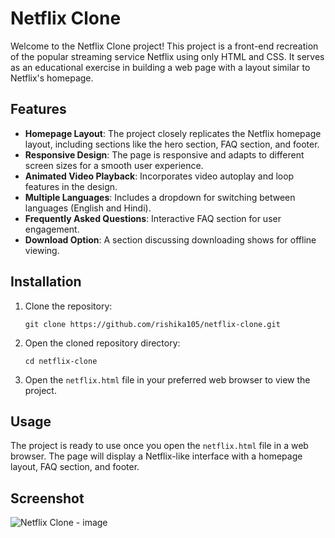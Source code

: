 # Netflix Clone

Welcome to the Netflix Clone project! This project is a front-end recreation of the popular streaming service Netflix using only HTML and CSS. It serves as an educational exercise in building a web page with a layout similar to Netflix's homepage.

## Features
- **Homepage Layout**: The project closely replicates the Netflix homepage layout, including sections like the hero section, FAQ section, and footer.
- **Responsive Design**: The page is responsive and adapts to different screen sizes for a smooth user experience.
- **Animated Video Playback**: Incorporates video autoplay and loop features in the design.
- **Multiple Languages**: Includes a dropdown for switching between languages (English and Hindi).
- **Frequently Asked Questions**: Interactive FAQ section for user engagement.
- **Download Option**: A section discussing downloading shows for offline viewing.

## Installation
1. Clone the repository:
    ```shell
    git clone https://github.com/rishika105/netflix-clone.git
    ```

2. Open the cloned repository directory:
    ```shell
    cd netflix-clone
    ```

3. Open the `netflix.html` file in your preferred web browser to view the project.

## Usage
The project is ready to use once you open the `netflix.html` file in a web browser. The page will display a Netflix-like interface with a homepage layout, FAQ section, and footer.

## Screenshot
![Netflix Clone - image](https://github.com/rishika105/Netflix-Clone/assets/165581871/2eb680fb-71d9-4096-956c-c6424a37cf9f)

